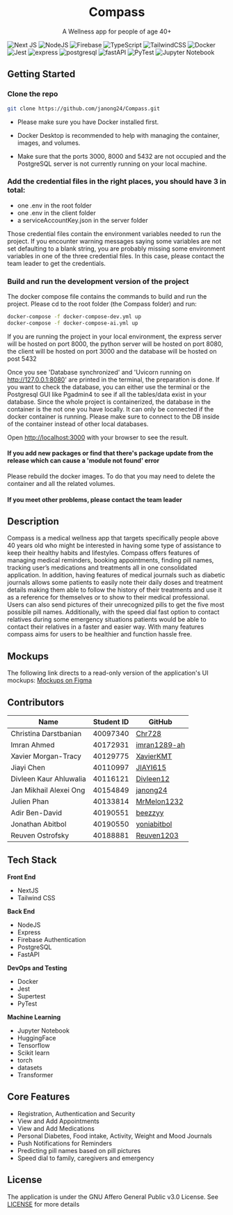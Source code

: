 <p align="center">
   <h1 align="center">Compass</h3>
</p> 
<p align="center">
    A Wellness app for people of age 40+
</p>

![Next JS](https://img.shields.io/badge/Next-black?style=for-the-badge&logo=next.js&logoColor=white)
![NodeJS](https://img.shields.io/badge/node.js-6DA55F?style=for-the-badge&logo=node.js&logoColor=white)
![Firebase](https://img.shields.io/badge/firebase-%23039BE5.svg?style=for-the-badge&logo=firebase)
![TypeScript](https://img.shields.io/badge/typescript-%23007ACC.svg?style=for-the-badge&logo=typescript&logoColor=white)
![TailwindCSS](https://img.shields.io/badge/tailwindcss-%2338B2AC.svg?style=for-the-badge&logo=tailwind-css&logoColor=white)
![Docker](https://img.shields.io/badge/docker-%230db7ed.svg?style=for-the-badge&logo=docker&logoColor=white)
![Jest](https://img.shields.io/badge/-jest-%23C21325?style=for-the-badge&logo=jest&logoColor=white)
![express](https://img.shields.io/badge/Express%20js-000000?style=for-the-badge&logo=express&logoColor=white)
![postgresql](https://img.shields.io/badge/PostgreSQL-316192?style=for-the-badge&logo=postgresql&logoColor=white)
![fastAPI](https://img.shields.io/badge/fastAPI-3776AB?style=for-the-badge&logo=python&logoColor=white)
![PyTest](https://img.shields.io/badge/PyTest-14354C?style=for-the-badge&logo=python&logoColor=white)
![Jupyter Notebook](https://img.shields.io/badge/Made%20with-Jupyter-orange?style=for-the-badge&logo=Jupyter)

## Getting Started

### Clone the repo
```bash 
git clone https://github.com/janong24/Compass.git
```

- Please make sure you have Docker installed first.
  
- Docker Desktop is recommended to help with managing the container, images, and volumes.

- Make sure that the ports 3000, 8000 and 5432 are not occupied and the PostgreSQL server is not currently running on your local machine.

### Add the credential files in the right places, you should have 3 in total: 
- one .env in the root folder
- one .env in the client folder
- a serviceAccountKey.json in the server folder

Those credential files contain the environment variables needed to run the project. If you encounter warning messages saying some variables are not set defaulting to a blank string, you are probably missing some environment variables in one of the three credential files. In this case, please contact the team leader to get the credentials.  

### Build and run the development version of the project

The docker compose file contains the commands to build and run the project. Please cd to the root folder (the Compass folder) and run:    

```bash
docker-compose -f docker-compose-dev.yml up
docker-compose -f docker-compose-ai.yml up
```

If you are running the project in your local environment, the express server will be hosted on port 8000, the python server will be hosted on port 8080, the client will be hosted on port 3000 and the database will be hosted on post 5432

Once you see 'Database synchronized' and 'Uvicorn running on http://127.0.0.1:8080' are printed in the terminal, the preparation is done. If you want to check the database, you can either use the terminal or the Postgresql GUI like Pgadmin4 to see if all the tables/data exist in your database. Since the whole project is containerized, the database in the container is the not one you have locally. It can only be connected if the docker container is running. Please make sure to connect to the DB inside of the container instead of other local databases.

Open [http://localhost:3000](http://localhost:3000) with your browser to see the result.

#### If you add new packages or find that there's package update from the release which can cause a 'module not found' error
Please rebuild the docker images. To do that you may need to delete the container and all the related volumes.

#### If you meet other problems, please contact the team leader

## Description

Compass is a medical wellness app that targets specifically people above 40 years old who might  be interested in having  some  type of assistance to keep their healthy habits and lifestyles. Compass offers features of managing medical  reminders, booking appointments, finding pill names, tracking user’s medications and treatments  all in one consolidated application. In addition, having features of medical journals such as diabetic journals allows some patients to easily note their daily doses and treatment details making them able to follow the history of their treatments and use it as a reference for themselves or to show to their medical professional. Users can also send pictures of their unrecognized pills to get the five most possible pill names. Additionally, with the speed dial fast option to contact relatives during some emergency situations patients would be able to contact their relatives in a faster and easier way. With many features compass aims for users to be healthier and function hassle free. 

## Mockups

The following link directs to a read-only version of the application's UI mockups:
[Mockups on Figma](https://www.figma.com/file/4kubnHTzbOWN2sgLAs3vcN/Compass-UI-Mockup?type=design&node-id=0%3A1&mode=design&t=iYqj5DWPPgECiq4M-1)

## Contributors

| Name                   | Student ID | GitHub                                          |
| ---------------------- | ---------- | ----------------------------------------------- |
| Christina Darstbanian  | 40097340   | [Chr728](https://github.com/Chr728)             |
| Imran Ahmed            | 40172931   | [imran1289-ah](https://github.com/imran1289-ah) |
| Xavier Morgan-Tracy    | 40129775   | [XavierKMT](https://github.com/XavierKMT)       |
| Jiayi Chen             | 40110997   | [JIAYI615](https://github.com/JIAYI615)         |
| Divleen Kaur Ahluwalia | 40116121   | [Divleen12](https://github.com/Divleen12)       |
| Jan Mikhail Alexei Ong | 40154849   | [janong24](https://github.com/janong24)         |
| Julien Phan            | 40133814   | [MrMelon1232](https://github.com/MrMelon1232)   |
| Adir Ben-David         | 40190551   | [beezzyy](https://github.com/beezzyy)           |
| Jonathan Abitbol       | 40190550   | [yoniabitbol](https://github.com/yoniabitbol)   |
| Reuven Ostrofsky       | 40188881   | [Reuven1203](https://github.com/Reuven1203)     |

## Tech Stack

**Front End**

- NextJS
- Tailwind CSS

**Back End**

- NodeJS
- Express
- Firebase Authentication
- PostgreSQL
- FastAPI

**DevOps and Testing**

- Docker
- Jest
- Supertest
- PyTest

**Machine Learning**

- Jupyter Notebook
- HuggingFace
- Tensorflow
- Scikit learn
- torch
- datasets
- Transformer

## Core Features

- Registration, Authentication and Security
- View and Add Appointments
- View and Add Medications
- Personal Diabetes, Food intake, Activity, Weight and Mood Journals
- Push Notifications for Reminders
- Predicting pill names based on pill pictures
- Speed dial to family, caregivers and emergency

## License

The application is under the GNU Affero General Public v3.0 License. See [LICENSE](https://github.com/janong24/Compass/blob/main/LICENSE) for more details
